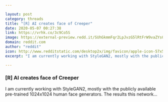 ```yaml
---

layout: post
category: threads
title: "[R] AI creates face of Creeper"
date: 2020-05-07 00:27:38
link: https://vrhk.co/3c9Co5S
image: https://external-preview.redd.it/SUhGkmmFqr2LpJvzG5lRtFrW9vaZYs09CyVfsnqYomk.jpg?width=480&height=251.308900524&auto=webp&crop=480:251.308900524,smart&s=e0a6df7970db1f16e1bb2045c0cfb42db5aab2b2
domain: reddit.com
author: "reddit"
icon: http://www.redditstatic.com/desktop2x/img/favicon/apple-icon-57x57.png
excerpt: "I am currently working with StyleGAN2, mostly with the publicly available pre-trained 1024x1024 human face generators. The results this network..."

---
```


### [R] AI creates face of Creeper

I am currently working with StyleGAN2, mostly with the publicly available pre-trained 1024x1024 human face generators. The results this network...